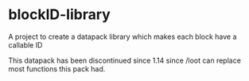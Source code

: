 # blockID-library
A project to create a datapack library which makes each block have a callable ID

This datapack has been discontinued since 1.14 since /loot can replace most functions this pack had.

